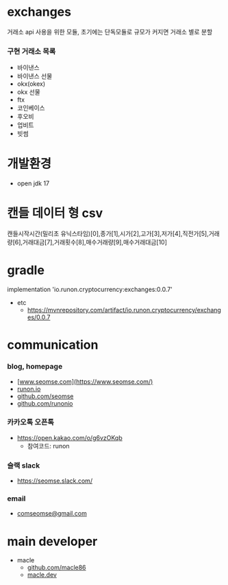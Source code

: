 # exchanges
거래소 api 사용을 위한 모듈, 초기에는 단독모듈로 규모가 커지면 거래소 별로 분할

### 구현 거래소 목록
- 바이낸스
- 바이낸스 선물
- okx(okex)
- okx 선물
- ftx
- 코인베이스
- 후오비
- 업비트
- 빗썸

# 개발환경
- open jdk 17

# 캔들 데이터 형 csv
캔들시작시간(밀리초 유닉스타임)[0],종가[1],시가[2],고가[3],저가[4],직전가[5],거래량[6],거래대금[7],거래횟수[8],매수거래량[9],매수거래대금[10]

# gradle
implementation 'io.runon.cryptocurrency:exchanges:0.0.7'
- etc
  - https://mvnrepository.com/artifact/io.runon.cryptocurrency/exchanges/0.0.7
  
# communication
### blog, homepage
- [www.seomse.com](https://www.seomse.com/)
- [runon.io](https://runon.io)
- [github.com/seomse](https://github.com/seomse)
- [github.com/runonio](https://github.com/runonio)

### 카카오톡 오픈톡
- https://open.kakao.com/o/g6vzOKqb
    - 참여코드: runon

### 슬랙 slack
- https://seomse.slack.com/

### email
- comseomse@gmail.com

# main developer
- macle
    -  [github.com/macle86](https://github.com/macle86)
    -  [macle.dev](https://macle.dev)